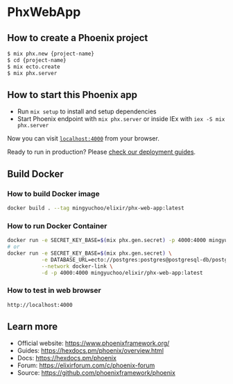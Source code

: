# PhxWebApp

## How to create a Phoenix project

```bash
$ mix phx.new {project-name}
$ cd {project-name}
$ mix ecto.create
$ mix phx.server
```

## How to start this Phoenix app

  * Run `mix setup` to install and setup dependencies
  * Start Phoenix endpoint with `mix phx.server` or inside IEx with `iex -S mix phx.server`

Now you can visit [`localhost:4000`](http://localhost:4000) from your browser.

Ready to run in production? Please [check our deployment guides](https://hexdocs.pm/phoenix/deployment.html).

## Build Docker

### How to build Docker image

```bash
docker build . --tag mingyuchoo/elixir/phx-web-app:latest
```

### How to run Docker Container

```bash
docker run -e SECRET_KEY_BASE=$(mix phx.gen.secret) -p 4000:4000 mingyuchoo/elixir/phx-web-app:latest
# or
docker run -e SECRET_KEY_BASE=$(mix phx.gen.secret) \
           -e DATABASE_URL=ecto://postgres:postgres@postgresql-db/postgres \
           --network docker-link \
           -d -p 4000:4000 mingyuchoo/elixir/phx-web-app:latest
```

### How to test in web browser

```bash
http://localhost:4000
```

## Learn more

  * Official website: https://www.phoenixframework.org/
  * Guides: https://hexdocs.pm/phoenix/overview.html
  * Docs: https://hexdocs.pm/phoenix
  * Forum: https://elixirforum.com/c/phoenix-forum
  * Source: https://github.com/phoenixframework/phoenix
